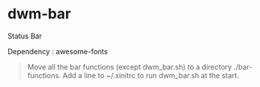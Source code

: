 # dwm-bar
Status Bar

Dependency : 
awesome-fonts

> Move all the bar functions (except dwm_bar.sh) to a directory ./bar-functions.
> Add a line to ~/.xinitrc to run dwm_bar.sh at the start.
